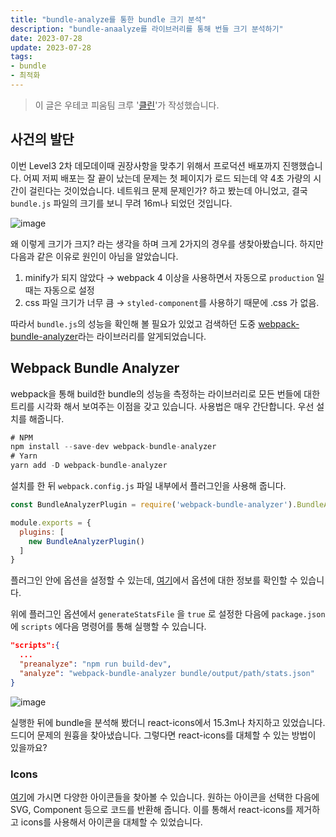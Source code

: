 ```yaml
---
title: "bundle-analyze를 통한 bundle 크기 분석"
description: "bundle-anaalyze를 라이브러리를 통해 번들 크기 분석하기"
date: 2023-07-28
update: 2023-07-28
tags:
- bundle
- 최적화
---
```


> 이 글은 우테코 피움팀 크루 '[클린](https://github.com/hozzijeong)'가 작성했습니다.

## 사건의 발단

이번 Level3 2차 데모데이때 권장사항을 맞추기 위해서 프로덕션 배포까지 진행했습니다. 어찌 저찌 배포는 잘 끝이 났는데 문제는 첫 페이지가 로드 되는데 약 4초 가량의 시간이 걸린다는 것이었습니다. 네트워크 문제 문제인가? 하고 봤는데 아니었고, 결국 `bundle.js` 파일의 크기를 보니 무려 16m나 되었던 것입니다.

![image](https://github.com/pium-official/pium-official.github.io/assets/50974359/72ec258f-77e0-41aa-8bcd-c4c3d3b0410e)

왜 이렇게 크기가 크지? 라는 생각을 하며 크게 2가지의 경우를 생찾아봤습니다. 하지만 다음과 같은 이유로 원인이 아님을 알았습니다.

1. minify가 되지 않았다 → webpack 4 이상을 사용하면서 자동으로 `production` 일때는 자동으로 설정
2. css 파일 크기가 너무 큼 → `styled-component`를 사용하기 때문에 .css 가 없음.

따라서 `bundle.js`의 성능을 확인해 볼 필요가 있었고 검색하던 도중 [webpack-bundle-analyzer](https://www.npmjs.com/package/webpack-bundle-analyzer)라는 라이브러리를 알게되었습니다.

## Webpack Bundle Analyzer

webpack을 통해 build한 bundle의 성능을 측정하는 라이브러리로 모든 번들에 대한 트리를 시각화 해서 보여주는 이점을 갖고 있습니다. 사용법은 매우 간단합니다. 우선 설치를 해줍니다.

```jsx
# NPM
npm install --save-dev webpack-bundle-analyzer
# Yarn
yarn add -D webpack-bundle-analyzer
```

설치를 한 뒤 `webpack.config.js` 파일 내부에서 플러그인을 사용해 줍니다.

```jsx
const BundleAnalyzerPlugin = require('webpack-bundle-analyzer').BundleAnalyzerPlugin;

module.exports = {
  plugins: [
    new BundleAnalyzerPlugin()
  ]
}
```

플러그인 안에 옵션을 설정할 수 있는데, [여기](https://github.com/webpack-contrib/webpack-bundle-analyzer#options-for-plugin)에서 옵션에 대한 정보를 확인할 수 있습니다.

위에 플러그인 옵션에서 `generateStatsFile` 을 `true` 로 설정한 다음에 `package.json`에 `scripts` 에다음 명령어를 통해 실행할 수 있습니다.

```json
"scripts":{
  ...
  "preanalyze": "npm run build-dev",
  "analyze": "webpack-bundle-analyzer bundle/output/path/stats.json"
}
```

![image](https://github.com/pium-official/pium-official.github.io/assets/50974359/6bc524c4-4866-4ebe-9daa-95035e0c0dd5)

실행한 뒤에 bundle을 분석해 봤더니 react-icons에서 15.3m나 차지하고 있었습니다. 드디어 문제의 원흉을 찾아냈습니다. 그렇다면 react-icons를 대체할 수 있는 방법이 있을까요?

### Icons

[여기](https://icones.js.org/collection/all?s=material-symbols:cancel)에 가시면 다양한 아이콘들을 찾아볼 수 있습니다. 원하는 아이콘을 선택한 다음에 SVG, Component 등으로 코드를 반환해 줍니다. 이를 통해서 react-icons를 제거하고 icons를 사용해서 아이콘을 대체할 수 있었습니다.
